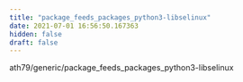 ```yaml
---
title: "package_feeds_packages_python3-libselinux"
date: 2021-07-01 16:56:50.167363
hidden: false
draft: false
---
```


ath79/generic/package_feeds_packages_python3-libselinux

